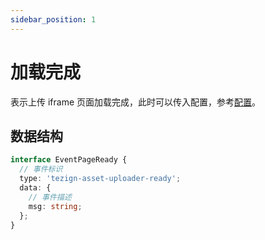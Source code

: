 ```yaml
---
sidebar_position: 1
---
```


# 加载完成

表示上传 iframe 页面加载完成，此时可以传入配置，参考[配置](../config)。

## 数据结构

```typescript
interface EventPageReady {
  // 事件标识
  type: 'tezign-asset-uploader-ready';
  data: {
    // 事件描述
    msg: string;
  };
}
```
